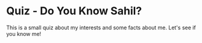 # Quiz - Do You Know Sahil?

This is a small quiz about my interests and some facts about me. Let's see if you know me!  